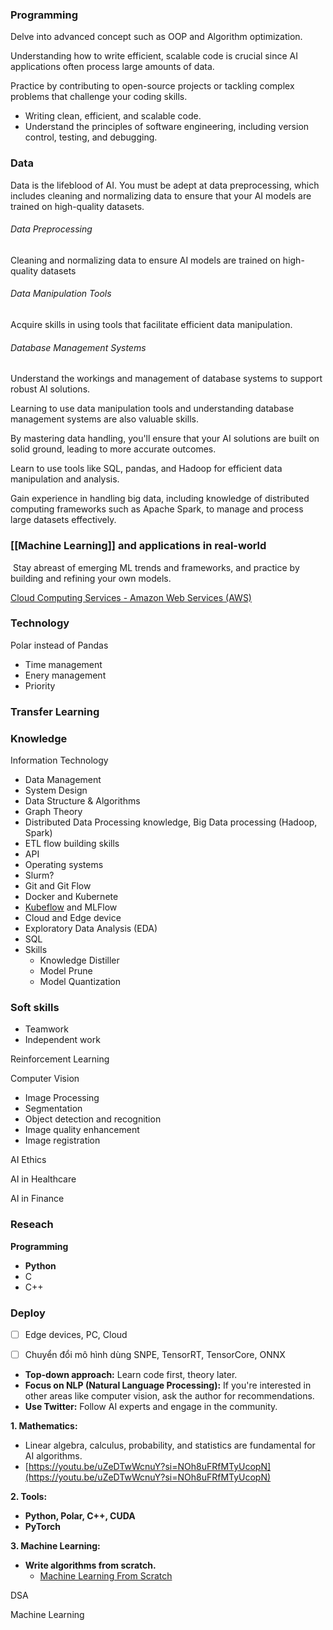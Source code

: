 ### Programming

Delve into advanced concept such as OOP and Algorithm optimization.

Understanding how to write efficient, scalable code is crucial since AI applications often process large amounts of data. 

Practice by contributing to open-source projects or tackling complex problems that challenge your coding skills.

- Writing clean, efficient, and scalable code.
- Understand the principles of software engineering, including version control, testing, and debugging. 

### Data

Data is the lifeblood of AI. You must be adept at data preprocessing, which includes cleaning and normalizing data to ensure that your AI models are trained on high-quality datasets. 

###### Data Preprocessing

Cleaning and normalizing data to ensure AI models are trained on high-quality datasets

###### Data Manipulation Tools

Acquire skills in using tools that facilitate efficient data manipulation.

###### Database Management Systems

 Understand the workings and management of database systems to support robust AI solutions.

Learning to use data manipulation tools and understanding database management systems are also valuable skills. 

By mastering data handling, you'll ensure that your AI solutions are built on solid ground, leading to more accurate outcomes.

Learn to use tools like SQL, pandas, and Hadoop for efficient data manipulation and analysis.

Gain experience in handling big data, including knowledge of distributed computing frameworks such as Apache Spark, to manage and process large datasets effectively.

### [[Machine Learning]] and applications in real-world

 Stay abreast of emerging ML trends and frameworks, and practice by building and refining your own models.

































[Cloud Computing Services - Amazon Web Services (AWS)](https://aws.amazon.com)

### Technology

Polar instead of Pandas

- Time management
- Enery management
- Priority

### Transfer Learning

### Knowledge

Information Technology

- Data Management
- System Design
- Data Structure & Algorithms
- Graph Theory
- Distributed Data Processing knowledge, Big Data processing (Hadoop, Spark)
- ETL flow building skills
- API
- Operating systems
- Slurm?
- Git and Git Flow
- Docker and Kubernete
- [Kubeflow](https://www.kubeflow.org/) and MLFlow
- Cloud and Edge device
- Exploratory Data Analysis (EDA)
- SQL
- Skills
    - Knowledge Distiller
    - Model Prune
    - Model Quantization

### Soft skills

- Teamwork
- Independent work

Reinforcement Learning

Computer Vision

- Image Processing
- Segmentation
- Object detection and recognition
- Image quality enhancement
- Image registration

AI Ethics

AI in Healthcare

AI in Finance

### **Reseach**

**Programming**

- **Python**
- C
- C++

### Deploy

- [ ] Edge devices, PC, Cloud
- [ ] Chuyển đổi mô hình dùng SNPE, TensorRT, TensorCore, ONNX


- **Top-down approach:** Learn code first, theory later.
- **Focus on NLP (Natural Language Processing):** If you're interested in other areas like computer vision, ask the author for recommendations.
- **Use Twitter:** Follow AI experts and engage in the community.

**1. Mathematics:**

- Linear algebra, calculus, probability, and statistics are fundamental for AI algorithms.
- [https://youtu.be/uZeDTwWcnuY?si=NOh8uFRfMTyUcopN](https://youtu.be/uZeDTwWcnuY?si=NOh8uFRfMTyUcopN)

**2. Tools:**

- **Python, Polar, C++, CUDA**
- **PyTorch**

**3. Machine Learning:**

- **Write algorithms from scratch.**
    - [Machine Learning From Scratch](https://github.com/eriklindernoren/ML-From-Scratch)

DSA

Machine Learning